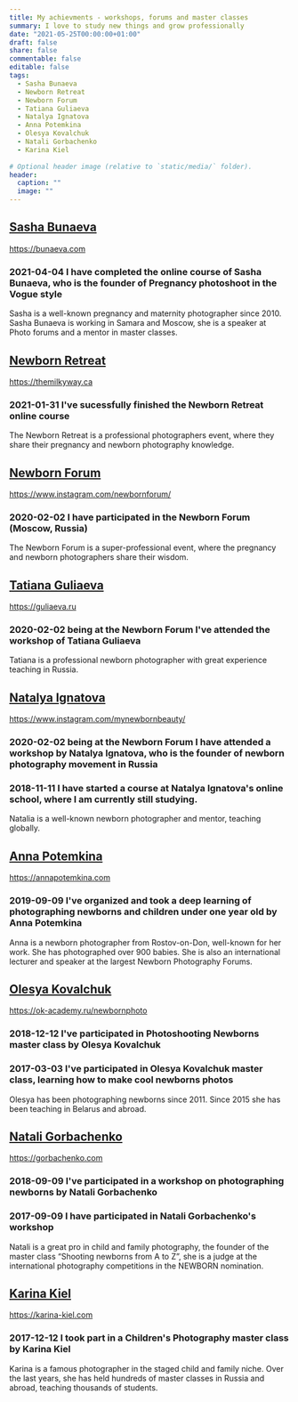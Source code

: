 ```yaml
---
title: My achievments - workshops, forums and master classes
summary: I love to study new things and grow professionally
date: "2021-05-25T00:00:00+01:00"
draft: false
share: false
commentable: false
editable: false
tags:
  - Sasha Bunaeva
  - Newborn Retreat
  - Newborn Forum
  - Tatiana Guliaeva
  - Natalya Ignatova
  - Anna Potemkina
  - Olesya Kovalchuk
  - Natali Gorbachenko
  - Karina Kiel
  
# Optional header image (relative to `static/media/` folder).
header:
  caption: ""
  image: ""
---
```

## [Sasha Bunaeva](#Sasha%20Bunaeva)
https://bunaeva.com
### 2021-04-04 I have completed the online course of Sasha Bunaeva, who is the founder of **Pregnancy photoshoot in the Vogue style**
Sasha is a well-known pregnancy and maternity photographer since 2010. Sasha Bunaeva is working in Samara and Moscow, she is a speaker at Photo forums and a mentor in master classes.

## [Newborn Retreat](#Newborn%20Retreat)
https://themilkyway.ca
### 2021-01-31 I've sucessfully finished the Newborn Retreat online course
The Newborn Retreat is a professional photographers event, where they share their pregnancy and newborn photography knowledge.

## [Newborn Forum](#Newborn%20Forum)
https://www.instagram.com/newbornforum/
### 2020-02-02 I have participated in the Newborn Forum (Moscow, Russia)
The Newborn Forum is a super-professional event, where the pregnancy and newborn photographers share their wisdom.

## [Tatiana Guliaeva](#Tatiana%20Guliaeva)
https://guliaeva.ru
### 2020-02-02 being at the Newborn Forum I've attended the workshop of Tatiana Guliaeva
Tatiana is a professional newborn photographer with great experience teaching in Russia.

## [Natalya Ignatova](#Natalya%20Ignatova)
https://www.instagram.com/mynewbornbeauty/
### 2020-02-02 being at the Newborn Forum I have attended a workshop by Natalya Ignatova, who is the founder of newborn photography movement in Russia
### 2018-11-11 I have started a course at Natalya Ignatova's online school, where I am currently still studying.
Natalia is a well-known newborn photographer and mentor, teaching globally.

## [Anna Potemkina](#Anna%20Potemkina)
https://annapotemkina.com
### 2019-09-09 I've organized and took a deep learning of photographing newborns and children under one year old by Anna Potemkina
Anna is a newborn photographer from Rostov-on-Don, well-known for her work. She has photographed over 900 babies. She is also an international lecturer and speaker at the largest Newborn Photography Forums.

## [Olesya Kovalchuk](#Olesya%20Kovalchuk)
https://ok-academy.ru/newbornphoto
### 2018-12-12 I've participated in **Photoshooting Newborns** master class by Olesya Kovalchuk
### 2017-03-03 I've participated in Olesya Kovalchuk master class, learning how to make cool newborns photos
Olesya has been photographing newborns since 2011. Since 2015 she has been teaching in Belarus and abroad.

## [Natali Gorbachenko](#Natali%20Gorbachenko)
https://gorbachenko.com
### 2018-09-09 I've participated in a workshop on photographing newborns by Natali Gorbachenko
### 2017-09-09 I have participated in Natali Gorbachenko's workshop
Natali is a great pro in child and family photography, the founder of the master class “Shooting newborns from A to Z”, she is a judge at the international photography competitions in the NEWBORN nomination.

## [Karina Kiel](#Karina%20Kiel)
https://karina-kiel.com
### 2017-12-12 I took part in a Children's Photography  master class by Karina Kiel
Karina is a famous photographer in the staged child and family niche. Over the last years, she has held hundreds of master classes in Russia and abroad, teaching thousands of students.
